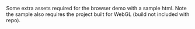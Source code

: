 Some extra assets required for the browser demo with a sample html. Note the sample also requires the project built for WebGL (build not included with repo).